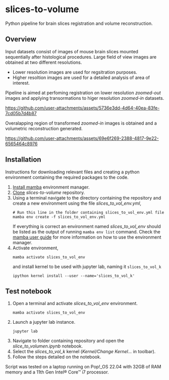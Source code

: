 # slices-to-volume
Python pipeline for brain slices registration and volume reconstruction.

## Overview
Input datasets consist of images of mouse brain slices mounted sequentially after histological procedures. 
Large field of view images are obtained at two different resolutions.
- Lower resolution images are used for regsitration purposes.
- Higher resoltion images are used for a detailed analysis of area of interest.

Pipeline is aimed at perfoming registration on lower resolution *zoomed-out* images and applying transormations to higer resolution *zoomed-in* datasets.




https://github.com/user-attachments/assets/5736e3dd-4d64-40ea-83fe-7cd05b7d4b87





Overalapping region of transformed *zoomed-in* images is obtained and a volumetric reconstruction generated.



https://github.com/user-attachments/assets/69e6f269-2388-4817-9e22-6565464c8976




## Installation
Instructions for downloading relevant files and creating a python environment containing the required packages to the code.

1. [Install mamba](https://mamba.readthedocs.io/en/latest/installation/mamba-installation.html) environment manager.
2. [Clone](https://docs.github.com/en/repositories/creating-and-managing-repositories/cloning-a-repository) *slices-to-volume* repository.
3. Using a terminal navigate to the directory containing the repository and create a new environment using the file *slices_to_vol_env.yml*,
   ```
   # Run this line in the folder containing slices_to_vol_env.yml file
   mamba env create -f slices_to_vol_env.yml 
   ``` 
   If everything is correct an environment named *slices_to_vol_env* should be listed as the output of running `mamba env list` command.
   Check the [mamba user guide](https://mamba.readthedocs.io/en/latest/user_guide/mamba.html#mamba) for more information on how to use the environment manager.   
4. Activate environment, 
   ```
   mamba activate slices_to_vol_env
   ```
   and install kernel to be used with jupyter lab, naming it `slices_to_vol_k`
   ```
   ipython kernel install --user --name='slices_to_vol_k'
   ```
   
## Test notebook
1. Open a terminal and activate *slices_to_vol_env* environment.
   ```
   mamba activate slices_to_vol_env
   ``` 
2. Launch a jupyter lab instance.
   ```
   jupyter lab
   ```
3. Navigate to folder containing repository and open the *slice_to_volumen.ipynb* notebook.
4. Select the *slices_to_vol_k* kernel (*Kernel/Change Kernel...* in toolbar).
5. Follow the steps detailed on the notebook.

Script was tested on a laptop running on Pop!_OS 22.04 with 32GB of RAM memory and a 11th Gen Intel® Core™ i7 processor.

